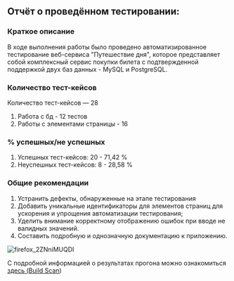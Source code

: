 ## Отчёт о проведённом тестировании:

### Краткое описание 
В ходе выполнения работы было проведено автоматизированное тестирование веб-сервиса "Путешествие дня", которое представляет собой комплексный сервис покупки билета с подтвержденной поддержкой двух баз данных - MySQL и PostgreSQL. 


### Количество тест-кейсов

Количество тест-кейсов — 28

1. Работа с бд - 12 тестов
2. Работы с элементами страницы - 16



### % успешных/не успешных
1. Успешных тест-кейсов: 20 - 71,42 %
2. Неуспешных тест-кейсов: 8 - 28,58 % 


### Общие рекомендации

1. Устранить дефекты, обнаруженные на этапе тестирования
2. Добавить уникальные идентификаторы для элементов страниц для ускорения и упрощения автоматизации тестирования;
3. Уделить внимание корректному отображению ошибок при вводе не валидных значений.
4. Составить подробную и однозначную документацию к приложению.

![firefox_2ZNniMUQDI](https://user-images.githubusercontent.com/42832806/174446052-ce438ec2-d984-4b8e-9629-bcdbd4f67dc0.png)


С подробной информацией о результатах прогона можно ознакомиться [здесь (Build Scan](https://scans.gradle.com/s/wo5enymgudqeo))
